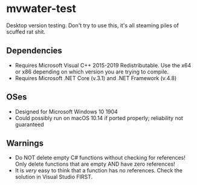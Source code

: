 # mvwater-test
Desktop version testing. Don't try to use this, it's all steaming piles of scuffed rat shit.

## Dependencies

- Requires Microsoft Visual C++ 2015-2019 Redistributable. Use the x64 or x86 depending on which version you are trying to compile.
- Requires Microsoft .NET Core (v.3.1) and .NET Framework (v.4.8)

## OSes

- Designed for Microsoft Windows 10 1904
- Could possibly run on macOS 10.14 if ported properly; reliability not guaranteed

## Warnings

- Do NOT delete empty C# functions without checking for references! Only delete functions that are empty AND have zero references!
- It is *very* easy to think that a function has no references. Check the solution in Visual Studio FIRST.

